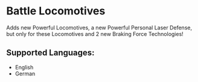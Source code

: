 # Battle Locomotives

Adds new Powerful Locomotives, a new Powerful Personal Laser Defense, but only for these Locomotives and 2 new Braking Force Technologies!

## Supported Languages:

 - English
 - German